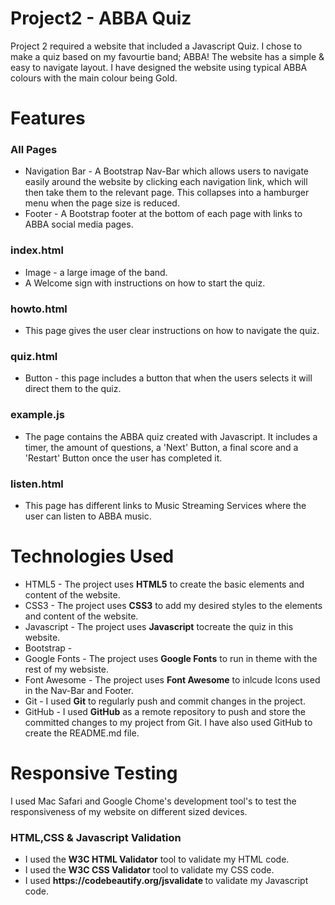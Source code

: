 # Project2 - ABBA Quiz
<p> Project 2 required a website that included a Javascript Quiz. I chose to make a quiz based on my favourtie band; ABBA! The website has a simple & easy to navigate layout. I have designed the website using typical ABBA colours with the main colour being Gold.</p>
<h1> Features </h1>
<h3> All Pages </h3>
<ul> 
<li> Navigation Bar - A Bootstrap Nav-Bar which allows users to navigate easily around the website by clicking each navigation link, which will then take them to the relevant page. This collapses into a hamburger menu when the page size is reduced.</li>
<li> Footer - A Bootstrap footer at the bottom of each page with links to ABBA social media pages. </li>
</ul>
<h3> index.html </h3>
<ul>
<li> Image - a large image of the band.
<li> A Welcome sign with instructions on how to start the quiz. </li>
</ul>
<h3> howto.html </h3>
<ul>
<li> This page gives the user clear instructions on how to navigate the quiz. </li>
</ul>
<h3> quiz.html </h3>
<ul>
<li> Button - this page includes a button that when the users selects it will direct them to the quiz. </li>
</ul>
<h3> example.js </h3>
<ul>
<li> The page contains the ABBA quiz created with Javascript. It includes a timer, the amount of questions, a 'Next' Button, a final score and a 'Restart' Button once the user has completed it. </li>
</ul>
<h3> listen.html</h3>
<ul>
<li> This page has different links to Music Streaming Services where the user can listen to ABBA music.</li>
</ul>

<h1>Technologies Used</h1>
<ul>
<li> HTML5 - The project uses <b>HTML5</b> to create the basic elements and content of the website.</li>
<li> CSS3 - The project uses <b>CSS3</b> to add my desired styles to the elements and content of the website.</li>
  <li> Javascript - The project uses <b>Javascript</b> tocreate the quiz in this website. </li>
  <li> Bootstrap - 
<li> Google Fonts - The project uses <b>Google Fonts</b> to run in theme with the rest of my websiste.</li>
<li> Font Awesome - The project uses <b>Font Awesome</b> to inlcude Icons used in the Nav-Bar and Footer. </li>
<li> Git - I used <b>Git</b> to regularly push and commit changes in the project.</li>
<li> GitHub - I used <b>GitHub</b> as a remote repository to push and store the committed changes to my project from Git. I have also used GitHub to create the README.md file.</li>
</ul>
<h1>Responsive Testing</h1>
I used Mac Safari and Google Chome's development tool's to test the responsiveness of my website on different sized devices.
<h3>HTML,CSS & Javascript Validation</h3>
<ul>
<li>I used the <b>W3C HTML Validator</b> tool to validate my HTML code.</li>
<li>I used the <b>W3C CSS Validator</b> tool to validate my CSS code.</li>
<li> I used <b>https://codebeautify.org/jsvalidate </b> to validate my Javascript code. </li>
</ul>
